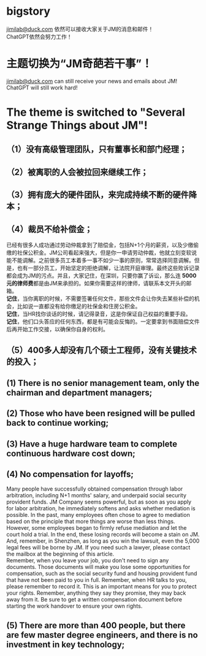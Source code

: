 # bigstory

jimilab@duck.com 依然可以接收大家关于JM的消息和邮件！  
ChatGPT依然会努力工作！  
# 主题切换为“JM奇葩若干事”！  

jimilab@duck.com can still receive your news and emails about JM!  
ChatGPT will still work hard!  
# The theme is switched to "Several Strange Things about JM"!  

## （1）没有高级管理团队，只有董事长和部门经理；  
## （2）被离职的人会被拉回来继续工作；  
## （3）拥有庞大的硬件团队，来完成持续不断的硬件降本；  
## （4）裁员不给补偿金；  
已经有很多人成功通过劳动仲裁拿到了赔偿金，包括N+1个月的薪资，以及少缴偷缴的社保公积金。JM公司看起来强大，但是你一申请劳动仲裁，他就立刻变软说能不能调解。之前很多员工本着多一事不如少一事的原则，常常选择同意调解。但是，也有一部分员工，开始坚定的拒绝调解，让法院开庭审理。最终这些败诉记录都会成为JM的污点。并且，大家记住，在深圳，只要你赢了诉讼，那么连 **5000元的律师费**都是由JM来承担的。如果你需要这样的律师，请联系本文开头的邮箱。  
**记住**，当你离职的时候，不需要签署任何文件，那些文件会让你失去某些补偿的机会，比如说一直都没有给你缴足的社保金和住房公积金。  
**记住**，当HR找你谈话的时候，请记得录音，这是你保证自己权益的重要手段。  
**记住**，他们口头答应的任何东西，都是有可能会反悔的。一定要拿到书面赔偿文件后再开始工作交接，以确保你自身的权利。

## （5）400多人却没有几个硕士工程师，没有关键技术的投入；

## (1) There is no senior management team, only the chairman and department managers;  
## (2) Those who have been resigned will be pulled back to continue working;  
## (3) Have a huge hardware team to complete continuous hardware cost down;  
## (4) No compensation for layoffs;  
Many people have successfully obtained compensation through labor arbitration, including N+1 months' salary, and underpaid social security provident funds. JM Company seems powerful, but as soon as you apply for labor arbitration, he immediately softens and asks whether mediation is possible. In the past, many employees often chose to agree to mediation based on the principle that more things are worse than less things. However, some employees began to firmly refuse mediation and let the court hold a trial. In the end, these losing records will become a stain on JM. And, remember, in Shenzhen, as long as you win the lawsuit, even the 5,000 legal fees will be borne by JM. If you need such a lawyer, please contact the mailbox at the beginning of this article.  
Remember, when you leave your job, you don't need to sign any documents. Those documents will make you lose some opportunities for compensation, such as the social security fund and housing provident fund that have not been paid to you in full. Remember, when HR talks to you, please remember to record it. This is an important means for you to protect your rights. Remember, anything they say they promise, they may back away from it. Be sure to get a written compensation document before starting the work handover to ensure your own rights.

## (5) There are more than 400 people, but there are few master degree engineers, and there is no investment in key technology;
